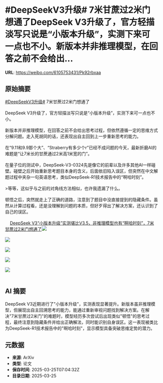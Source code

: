 # #DeepSeekV3升级# 7米甘蔗过2米门想通了DeepSeek V3升级了，官方轻描淡写只说是“小版本升级”，实测下来可一点也不小。新版本并非推理模型，在回答之前不会给出...

**URL**: https://weibo.com/6105753431/Pk92rbxaa

## 原始摘要

<a href="https://m.weibo.cn/search?containerid=231522type%3D1%26t%3D10%26q%3D%23DeepSeekV3%E5%8D%87%E7%BA%A7%23&amp;extparam=%23DeepSeekV3%E5%8D%87%E7%BA%A7%23" data-hide=""><span class="surl-text">#DeepSeekV3升级#</span></a> 7米甘蔗过2米门想通了<br><br>DeepSeek V3升级了，官方轻描淡写只说是“小版本升级”，实测下来可一点也不小。<br><br>新版本并非推理模型，在回答之前不会给出思考过程，但依然遵循一定的思维方式分解问题。走入死胡同的话，还表现出自主回到上一步重新思考的能力。<br><br>在“9.11和9.9那个大”、“Straberry有多少个r”已经不成问题的今天，最新折磨AI的难题是“让7米长的甘蔗通过2米高1米宽的门”。<br><br>在量子位的测试中，DeepSeek-V3-0324先是像它的前辈以及许多其他AI一样碰壁。碰壁之后开始重新思考题目本身的含义，后面依旧陷入误区，但突然在中文解题过程中夹杂一句英语思考，类似DeepSeek-R1技术报告中的“啊哈时刻”。<br><br>&gt;等等，这似乎与之前的对角线方法相似，也许我遗漏了什么。<br><br>顿悟之后，突然就走上了正确的道路，注意到了题目中没直接提到的隐藏条件。虽然从计算过程看，还是没理解到问题的本质，但好歹得出了解决方案，还认识到了自己的误区。<br><br><a href="https://weibo.cn/sinaurl?u=https%3A%2F%2Fmp.weixin.qq.com%2Fs%2FDeqYqe5vBIFF7jj6OfH8AA" data-hide=""><span class="url-icon"><img style="width: 1rem;height: 1rem" src="https://h5.sinaimg.cn/upload/2015/09/25/3/timeline_card_small_web_default.png" referrerpolicy="no-referrer"></span><span class="surl-text">DeepSeek V3“小版本升级”实测堪比V3.5，非推理模型也有“啊哈时刻”，7米甘蔗过2米门想通了</span></a><img style="" src="https://tvax1.sinaimg.cn/large/006Fd7o3ly1hzsy7ogu4uj30lm06mmyx.jpg" referrerpolicy="no-referrer"><br><br><img style="" src="https://tvax1.sinaimg.cn/large/006Fd7o3ly1hzsy80cm53j31a21eiatf.jpg" referrerpolicy="no-referrer"><br><br><img style="" src="https://tvax3.sinaimg.cn/large/006Fd7o3ly1hzsy8bqt57j30zq16uarf.jpg" referrerpolicy="no-referrer"><br><br><img style="" src="https://tvax1.sinaimg.cn/large/006Fd7o3ly1hzsy8outhjj312i0xo7gh.jpg" referrerpolicy="no-referrer"><br><br><img style="" src="https://tvax2.sinaimg.cn/large/006Fd7o3ly1hzsy8t23itj31661ei7k7.jpg" referrerpolicy="no-referrer"><br><br>

## AI 摘要

DeepSeek V3近期进行了"小版本升级"，实测表现显著提升。新版本虽非推理模型，但展现出自主回溯思考的能力，能通过重新审视问题找到解决方案。在解决"7米甘蔗过2米门"的难题时，模型经历多次尝试后出现类似"顿悟"的思考过程，最终注意到隐藏条件并给出正确解法，同时能识别自身误区。这一表现被类比为DeepSeek-R1技术报告中的"啊哈时刻"，显示模型具备突破思维定势的潜力。

## 元数据

- **来源**: ArXiv
- **类型**: 论文
- **保存时间**: 2025-03-25T07:04:32Z
- **目录日期**: 2025-03-25
